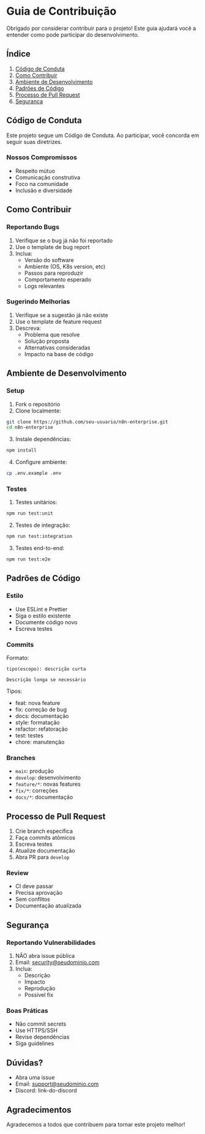 # Guia de Contribuição

Obrigado por considerar contribuir para o projeto! Este guia ajudará você a entender como pode participar do desenvolvimento.

## Índice

1. [Código de Conduta](#código-de-conduta)
2. [Como Contribuir](#como-contribuir)
3. [Ambiente de Desenvolvimento](#ambiente-de-desenvolvimento)
4. [Padrões de Código](#padrões-de-código)
5. [Processo de Pull Request](#processo-de-pull-request)
6. [Segurança](#segurança)

## Código de Conduta

Este projeto segue um Código de Conduta. Ao participar, você concorda em seguir suas diretrizes.

### Nossos Compromissos

- Respeito mútuo
- Comunicação construtiva
- Foco na comunidade
- Inclusão e diversidade

## Como Contribuir

### Reportando Bugs

1. Verifique se o bug já não foi reportado
2. Use o template de bug report
3. Inclua:
   - Versão do software
   - Ambiente (OS, K8s version, etc)
   - Passos para reproduzir
   - Comportamento esperado
   - Logs relevantes

### Sugerindo Melhorias

1. Verifique se a sugestão já não existe
2. Use o template de feature request
3. Descreva:
   - Problema que resolve
   - Solução proposta
   - Alternativas consideradas
   - Impacto na base de código

## Ambiente de Desenvolvimento

### Setup

1. Fork o repositório
2. Clone localmente:
```bash
git clone https://github.com/seu-usuario/n8n-enterprise.git
cd n8n-enterprise
```

3. Instale dependências:
```bash
npm install
```

4. Configure ambiente:
```bash
cp .env.example .env
```

### Testes

1. Testes unitários:
```bash
npm run test:unit
```

2. Testes de integração:
```bash
npm run test:integration
```

3. Testes end-to-end:
```bash
npm run test:e2e
```

## Padrões de Código

### Estilo

- Use ESLint e Prettier
- Siga o estilo existente
- Documente código novo
- Escreva testes

### Commits

Formato:
```
tipo(escopo): descrição curta

Descrição longa se necessário
```

Tipos:
- feat: nova feature
- fix: correção de bug
- docs: documentação
- style: formatação
- refactor: refatoração
- test: testes
- chore: manutenção

### Branches

- `main`: produção
- `develop`: desenvolvimento
- `feature/*`: novas features
- `fix/*`: correções
- `docs/*`: documentação

## Processo de Pull Request

1. Crie branch específica
2. Faça commits atômicos
3. Escreva testes
4. Atualize documentação
5. Abra PR para `develop`

### Review

- CI deve passar
- Precisa aprovação
- Sem conflitos
- Documentação atualizada

## Segurança

### Reportando Vulnerabilidades

1. NÃO abra issue pública
2. Email: security@seudominio.com
3. Inclua:
   - Descrição
   - Impacto
   - Reprodução
   - Possível fix

### Boas Práticas

- Não commit secrets
- Use HTTPS/SSH
- Revise dependências
- Siga guidelines

## Dúvidas?

- Abra uma issue
- Email: support@seudominio.com
- Discord: link-do-discord

## Agradecimentos

Agradecemos a todos que contribuem para tornar este projeto melhor! 